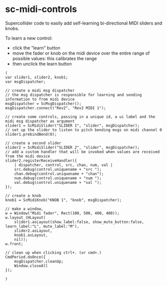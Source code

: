 # sc-midi-controls
Supercollider code to easily add self-learning bi-directional MIDI sliders and knobs.

To learn a new control:
 * click the "learn" button
 * move the fader or knob on the midi device over the entire range of possible values: this calibrates the range
 * then unclick the learn button

```
(
var slider1, slider2, knob1;
var msgDispatcher;

// create a midi msg dispatcher
// the msg dispatcher is responsible for learning and sending information to from midi device
msgDispatcher = ScMsgDispatcher();
msgDispatcher.connect("Rev2", "Rev2 MIDI 1");

// create some controls, passing in a unique id, a ui label and the midi msg dispatcher as argument
slider1 = ScMidiSlider("SLIDER 1", "slider", msgDispatcher);
// set up the slider to listen to pitch bending msgs on midi channel 0
slider1.prebindBend(0);

// create a second slider
slider2 = ScMidiSlider("SLIDER 2", "slider", msgDispatcher);
// add a custom handler that will be invoked when values are received from the midi device
slider2.registerReceiveHandler({
	| dispatcher, control, src, chan, num, val |
	src.debug(control.uniquename + "src ");
	chan.debug(control.uniquename + "chan");
	num.debug(control.uniquename + "num ");
	val.debug(control.uniquename + "val ");
});

// create a knob
knob1 = ScMidiKnob("KNOB 1", "knob", msgDispatcher);

// make a window,
w = Window("Midi fader", Rect(100, 500, 400, 400));
w.layout_(HLayout(
	slider1.asLayout(show_label:false, show_mute_button:false, learn_label:"L", mute_label:"M"),
	slider2.asLayout,
	knob1.asLayout,
	nil));
w.front;

// clean up when clicking ctrl+. (or cmd+.)
CmdPeriod.doOnce({
	msgDispatcher.cleanUp;
	Window.closeAll
});

)
```
